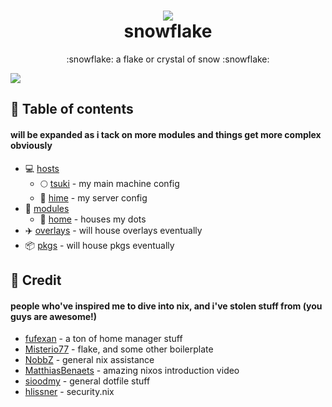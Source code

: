 <h1 align="center">
<img src="https://files.catbox.moe/vfk7m7.png"></img> <br>
snowflake
</h1>
<p align="center">:snowflake: a flake or crystal of snow :snowflake:</p>
<img src="https://files.catbox.moe/hqpr0u.png"></img>

## :open_book: Table of contents
#### will be expanded as i tack on more modules and things get more complex obviously
+ :computer: [hosts](hosts)
  - :full_moon: [tsuki](hosts/tsuki) - my main machine config
  - :princess: [hime](hosts/hime) - my server config
+ :electric_plug: [modules](modules)
  - :house_with_garden: [home](modules/home) - houses my dots
+ :airplane: [overlays](overlays) - will house overlays eventually
+ :package: [pkgs](pkgs) - will house pkgs eventually

## :busts_in_silhouette: Credit
#### people who've inspired me to dive into nix, and i've stolen stuff from (you guys are awesome!)
+ [fufexan](https://github.com/fufexan) - a ton of home manager stuff
+ [Misterio77](https://github.com/Misterio77) - flake, and some other boilerplate
+ [NobbZ](https://github.com/NobbZ) - general nix assistance
+ [MatthiasBenaets](https://github.com/MatthiasBenaets) - amazing nixos introduction video
+ [sioodmy](https://github.com/sioodmy) - general dotfile stuff
+ [hlissner](https://github.com/hlissner) - security.nix
